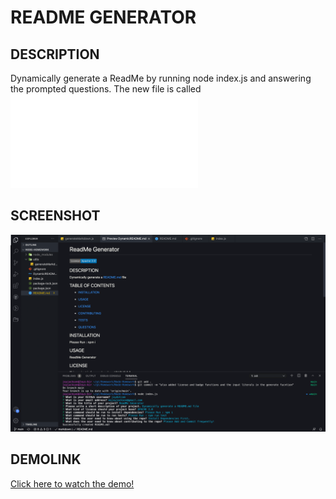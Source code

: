 # README GENERATOR 

## DESCRIPTION

Dynamically generate a ReadMe by running node index.js and answering the prompted questions.
The new file is called ![DynamicREADME.md](./DynamicREADME.md)  

## SCREENSHOT
![Dynamically generated ReadMe preview screenshot](./images/readmegen.png "ReadMe Screenshot")
## DEMOLINK

[Click here to watch the demo!](https://drive.google.com/file/d/1CmAoEUtyykIm5Ljz1iDeNP0iuXSVZHcK/view)


  